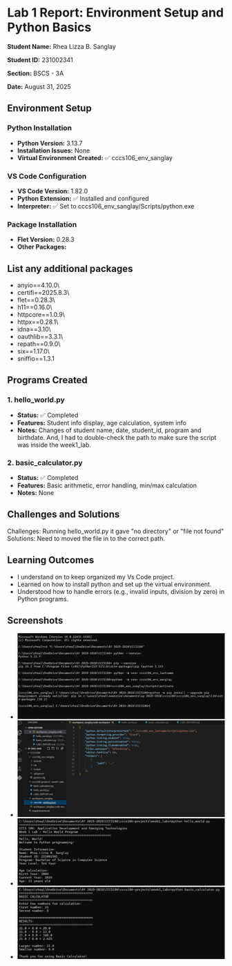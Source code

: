 # Lab 1 Report: Environment Setup and Python Basics

**Student Name:** Rhea Lizza B. Sanglay

**Student ID:** 231002341

**Section:** BSCS - 3A

**Date:** August 31, 2025

## Environment Setup

### Python Installation
- **Python Version:** 3.13.7
- **Installation Issues:** None
- **Virtual Environment Created:** ✅ cccs106_env_sanglay

### VS Code Configuration
- **VS Code Version:** 1.82.0
- **Python Extension:** ✅ Installed and configured
- **Interpreter:** ✅ Set to cccs106_env_sanglay/Scripts/python.exe

### Package Installation
- **Flet Version:** 0.28.3
- **Other Packages:** 
## List any additional packages
 - anyio==4.10.0\
 - certifi==2025.8.3\
 - flet==0.28.3\
 - h11==0.16.0\
 - httpcore==1.0.9\
 - httpx==0.28.1\
 - idna==3.10\
 - oauthlib==3.3.1\
 - repath==0.9.0\
 - six==1.17.0\
 - sniffio==1.3.1

## Programs Created

### 1. hello_world.py
- **Status:** ✅ Completed
- **Features:** Student info display, age calculation, system info
- **Notes:** Changes of student name, date, student_id, program and birthdate. And, I had to double-check the path to make sure the script was inside the week1_lab\.

### 2. basic_calculator.py
- **Status:** ✅ Completed
- **Features:** Basic arithmetic, error handling, min/max calculation
- **Notes:** None

## Challenges and Solutions

Challenges: Running hello_world.py it gave "no directory" or "file not found"
Solutions: Need to moved the file in to the correct path.

## Learning Outcomes

 - I understand on to keep organized my Vs Code project.
 - Learned on how to install python and set up the virtual environment.
 - Understood how to handle errors (e.g., invalid inputs, division by zero) in Python programs. 

## Screenshots

- ![Environment Setup](lab1_screenshots/environment_setup.png)  
- ![VS Code Setup](lab1_screenshots/.vscode.png)  
- ![Hello World Output](lab1_screenshots/hello_world_output.png)  
- ![Basic Calculator Output](lab1_screenshots/basic_calculator_output.png)

